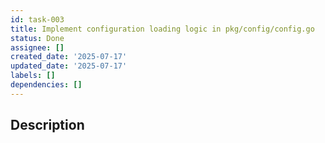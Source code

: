 ```yaml
---
id: task-003
title: Implement configuration loading logic in pkg/config/config.go
status: Done
assignee: []
created_date: '2025-07-17'
updated_date: '2025-07-17'
labels: []
dependencies: []
---
```


## Description
